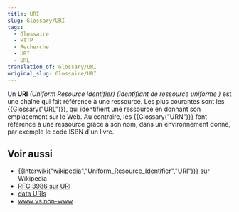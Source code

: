```yaml
---
title: URI
slug: Glossary/URI
tags:
  - Glossaire
  - HTTP
  - Recherche
  - URI
  - URL
translation_of: Glossary/URI
original_slug: Glossaire/URI
---
```

Un **URI** _(Uniform Resource Identifier)_ _(Identifiant de ressource uniforme )_ est une chaîne qui fait référence à une ressource. Les plus courantes sont les {{Glossary("URL")}}, qui identifient une ressource en donnant son emplacement sur le Web. Au contraire, les {{Glossary("URN")}} font référence à une ressource grâce à son nom, dans un environnement donné, par exemple le code ISBN d'un livre.

## Voir aussi

- {{Interwiki("wikipedia","Uniform_Resource_Identifier","URI")}} sur Wikipedia
- [RFC 3986 sur URI](http://tools.ietf.org/html/rfc3986)
- [data URIs](/fr/docs/Web/HTTP/Basics_of_HTTP/Data_URIs)
- [www vs non-www](/fr/docs/URI/www_vs_non-www_URLs)
